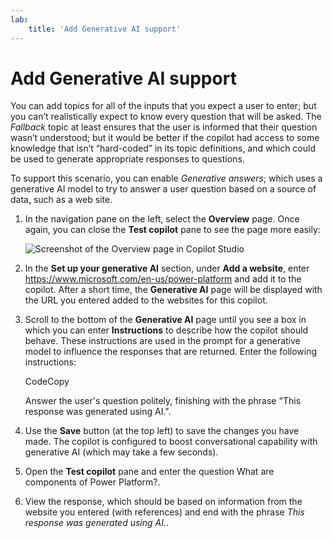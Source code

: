 ```yaml
---
lab:
    title: 'Add Generative AI support'
---
```


# Add Generative AI support

You can add topics for all of the inputs that you expect a user to enter; but
you can’t realistically expect to know every question that will be asked. The
*Fallback* topic at least ensures that the user is informed that their question
wasn’t understood; but it would be better if the copilot had access to some
knowledge that isn’t “hard-coded” in its topic definitions, and which could be
used to generate appropriate responses to questions.

To support this scenario, you can enable *Generative answers*; which uses a
generative AI model to try to answer a user question based on a source of data,
such as a web site.

1.  In the navigation pane on the left, select the **Overview** page. Once
    again, you can close the **Test copilot** pane to see the page more easily:

    ![Screenshot of the Overview page in Copilot Studio](media/636521fcb34318c97b616c0389e1663b.png)

2.  In the **Set up your generative AI** section, under **Add a website**, enter
    https://www.microsoft.com/en-us/power-platform and add it to the copilot.
    After a short time, the **Generative AI** page will be displayed with the
    URL you entered added to the websites for this copilot.

3.  Scroll to the bottom of the **Generative AI** page until you see a box in
    which you can enter **Instructions** to describe how the copilot should
    behave. These instructions are used in the prompt for a generative model to
    influence the responses that are returned. Enter the following instructions:

    CodeCopy

    Answer the user's question politely, finishing with the phrase "This
    response was generated using AI.".

4.  Use the **Save** button (at the top left) to save the changes you have made.
    The copilot is configured to boost conversational capability with generative
    AI (which may take a few seconds).

5.  Open the **Test copilot** pane and enter the question What are components of
    Power Platform?.

6.  View the response, which should be based on information from the website you
    entered (with references) and end with the phrase *This response was
    generated using AI.*.
